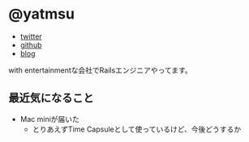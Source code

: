 # @yatmsu

- [twitter](https://twitter.com/yatmsu)
- [github](https://github.com/yatmsu)
- [blog](http://yatmsu.hatenablog.com/)

with entertainmentな会社でRailsエンジニアやってます。

## 最近気になること

* Mac miniが届いた
  * とりあえずTime Capsuleとして使っているけど、今後どうするか
